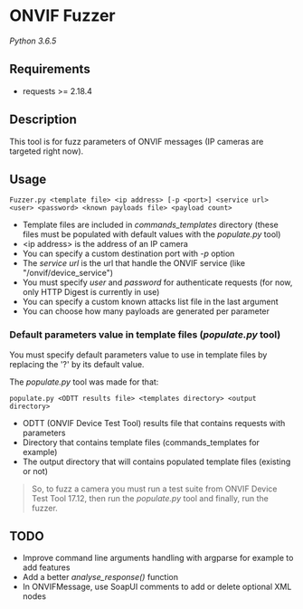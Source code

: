 # ONVIF Fuzzer

*Python 3.6.5*

## Requirements

- requests >= 2.18.4

## Description

This tool is for fuzz parameters of ONVIF messages (IP cameras are targeted right now).

## Usage

```
Fuzzer.py <template file> <ip address> [-p <port>] <service url> <user> <password> <known payloads file> <payload count>
```
- Template files are included in *commands_templates* directory (these files must be populated with default values with the *populate.py* tool)
- \<ip address> is the address of an IP camera
- You can specify a custom destination port with *-p* option
- The *service url* is the url that handle the ONVIF service (like "/onvif/device_service")
- You must specify *user* and *password* for authenticate requests (for now, only HTTP Digest is currently in use)
- You can specify a custom known attacks list file in the last argument
- You can choose how many payloads are generated per parameter

### Default parameters value in template files (*populate.py* tool)

You must specify default parameters value to use in template files by replacing the '?' by its default value.

The *populate.py* tool was made for that:

```
populate.py <ODTT results file> <templates directory> <output directory>
```
- ODTT (ONVIF Device Test Tool) results file that contains requests with parameters
- Directory that contains template files (commands_templates for example)
- The output directory that will contains populated template files (existing or not)

> So, to fuzz a camera you must run a test suite from ONVIF Device Test Tool 17.12, then run the *populate.py* tool and finally, run the fuzzer.

## TODO

- Improve command line arguments handling with argparse for example to add features
- Add a better *analyse_response()* function
- In ONVIFMessage, use SoapUI comments to add or delete optional XML nodes
